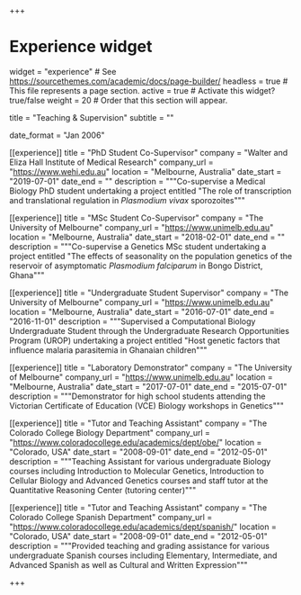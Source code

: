 +++
# Experience widget
widget = "experience"  # See https://sourcethemes.com/academic/docs/page-builder/
headless = true  # This file represents a page section.
active = true  # Activate this widget? true/false
weight = 20  # Order that this section will appear.

title = "Teaching & Supervision"
subtitle = ""

date_format = "Jan 2006"

[[experience]]
  title = "PhD Student Co-Supervisor"
  company = "Walter and Eliza Hall Institute of Medical Research"
  company_url = "https://www.wehi.edu.au"
  location = "Melbourne, Australia"
  date_start = "2019-07-01"
  date_end = ""
  description = """Co-supervise a Medical Biology PhD student undertaking a project entitled "The role of transcription and translational regulation in *Plasmodium vivax* sporozoites"""
  
[[experience]]
  title = "MSc Student Co-Supervisor"
  company = "The University of Melbourne"
  company_url = "https://www.unimelb.edu.au"
  location = "Melbourne, Australia"
  date_start = "2018-02-01"
  date_end = ""
  description = """Co-supervise a Genetics MSc student undertaking a project entitled "The effects of seasonality on the population genetics of the reservoir of asymptomatic *Plasmodium falciparum* in Bongo District, Ghana"""
  
[[experience]]
  title = "Undergraduate Student Supervisor"
  company = "The University of Melbourne"
  company_url = "https://www.unimelb.edu.au"
  location = "Melbourne, Australia"
  date_start = "2016-07-01"
  date_end = "2016-11-01"
  description = """Supervised a Computational Biology Undergraduate Student through the Undergraduate Research Opportunities Program (UROP) undertaking a project entitled "Host genetic factors that influence malaria parasitemia in Ghanaian children"""

[[experience]]
  title = "Laboratory Demonstrator"
  company = "The University of Melbourne"
  company_url = "https://www.unimelb.edu.au"
  location = "Melbourne, Australia"
  date_start = "2017-07-01"
  date_end = "2015-07-01"
  description = """Demonstrator for high school students attending the Victorian Certificate of Education (VCE) Biology workshops in Genetics"""
  
[[experience]]
  title = "Tutor and Teaching Assistant"
  company = "The Colorado College Biology Department"
  company_url = "https://www.coloradocollege.edu/academics/dept/obe/"
  location = "Colorado, USA"
  date_start = "2008-09-01"
  date_end = "2012-05-01"
  description = """Teaching Assistant for various undergraduate Biology courses including Introduction to Molecular Genetics, Introduction to Cellular Biology and Advanced Genetics courses and staff tutor at the Quantitative Reasoning Center (tutoring center)"""

[[experience]]
  title = "Tutor and Teaching Assistant"
  company = "The Colorado College Spanish Department"
  company_url = "https://www.coloradocollege.edu/academics/dept/spanish/"
  location = "Colorado, USA"
  date_start = "2008-09-01"
  date_end = "2012-05-01"
  description = """Provided teaching and grading assistance for various undergraduate Spanish courses including Elementary, Intermediate, and Advanced Spanish as well as Cultural and Written Expression"""

+++